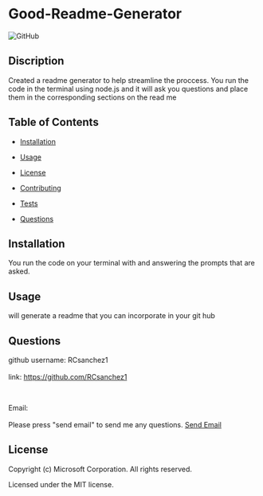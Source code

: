 

# Good-Readme-Generator

<img alt="GitHub" src="https://img.shields.io/badge/License-MIT-<Blue>">
   
## Discription 
Created a readme generator to help streamline the proccess. You run the code in the terminal using node.js and it will ask you questions and place them in the corresponding sections on the read me

## Table of Contents

* [Installation](#installation)

* [Usage](#usage)

* [License](#license)

* [Contributing](#contributing)

* [Tests](#tests)

* [Questions](#questions)



## Installation
You run the code on your terminal with and answering the prompts that are asked.
     

## Usage
will generate a readme that you can incorporate in your git hub



## Questions

github username: RCsanchez1       
<br> 
link: https://github.com/RCsanchez1
    
<br>


Email:  
<br>
Please press "send email" to send me any questions. <a href="mailto: ">Send Email</a>
    
    

## License
Copyright (c) Microsoft Corporation. All rights reserved.

Licensed under the MIT license.

 
